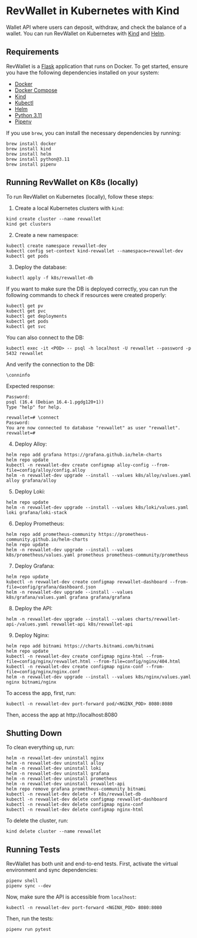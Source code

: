 # RevWallet in Kubernetes with Kind

Wallet API where users can deposit, withdraw, and check the balance of a wallet. You can run RevWallet on Kubernetes with [Kind](https://kind.sigs.k8s.io/) and [Helm](https://helm.sh/).

## Requirements
RevWallet is a [Flask](https://flask.palletsprojects.com/en/3.0.x/) application that runs on Docker. To get started, ensure you have the following dependencies installed on your system:
- [Docker](https://docs.docker.com/guides/getting-started/)
- [Docker Compose](https://docs.docker.com/compose/gettingstarted/)
- [Kind](https://kind.sigs.k8s.io/docs/user/quick-start/)
- [Kubectl](https://kubernetes.io/docs/reference/kubectl/)
- [Helm](https://helm.sh/docs/intro/quickstart/)
- [Python 3.11](https://www.python.org/downloads/)
- [Pipenv](https://pipenv.pypa.io/en/latest/)

If you use `brew`, you can install the necessary dependencies by running:
```
brew install docker
brew install kind
brew install helm
brew install python@3.11
brew install pipenv
```

## Running RevWallet on K8s (locally)
To run RevWallet on Kubernetes (locally), follow these steps:

1. Create a local Kubernetes clusters with `kind`:
```
kind create cluster --name revwallet
kind get clusters
```
2. Create a new namespace:
```
kubectl create namespace revwallet-dev
kubectl config set-context kind-revwallet --namespace=revwallet-dev
kubectl get pods
```
3. Deploy the database:
```
kubectl apply -f k8s/revwallet-db
```
If you want to make sure the DB is deployed correctly, you can run the following commands to check if resources were created properly:
```
kubectl get pv
kubectl get pvc
kubectl get deployments
kubectl get pods
kubectl get svc
```
You can also connect to the DB:
```
kubectl exec -it <POD> -- psql -h localhost -U revwallet --password -p 5432 revwallet
```
And verify the connection to the DB:
```
\conninfo
```
Expected response:
```
Password:
psql (16.4 (Debian 16.4-1.pgdg120+1))
Type "help" for help.

revwallet=# \connect
Password:
You are now connected to database "revwallet" as user "revwallet".
revwallet=#
```
4. Deploy Alloy:
```
helm repo add grafana https://grafana.github.io/helm-charts
helm repo update
kubectl -n revwallet-dev create configmap alloy-config --from-file=config/alloy/config.alloy
helm -n revwallet-dev upgrade --install --values k8s/alloy/values.yaml alloy grafana/alloy
```
5. Deploy Loki:
```
helm repo update
helm -n revwallet-dev upgrade --install --values k8s/loki/values.yaml loki grafana/loki-stack
```
6. Deploy Prometheus:
```
helm repo add prometheus-community https://prometheus-community.github.io/helm-charts
helm repo update
helm -n revwallet-dev upgrade --install --values k8s/prometheus/values.yaml prometheus prometheus-community/prometheus
```
7. Deploy Grafana:
```
helm repo update
kubectl -n revwallet-dev create configmap revwallet-dashboard --from-file=config/grafana/dashboard.json
helm -n revwallet-dev upgrade --install --values k8s/grafana/values.yaml grafana grafana/grafana
```
8. Deploy the API:
```
helm -n revwallet-dev upgrade --install --values charts/revwallet-api-/values.yaml revwallet-api k8s/revwallet-api
```
9. Deploy Nginx:
```
helm repo add bitnami https://charts.bitnami.com/bitnami
helm repo update
kubectl -n revwallet-dev create configmap nginx-html --from-file=config/nginx/revwallet.html --from-file=config/nginx/404.html 
kubectl -n revwallet-dev create configmap nginx-conf --from-file=config/nginx/nginx.conf
helm -n revwallet-dev upgrade --install --values k8s/nginx/values.yaml nginx bitnami/nginx
```
To access the app, first, run:
```
kubectl -n revwallet-dev port-forward pod/<NGINX_POD> 8080:8080
```
Then, access the app at http://localhost:8080

## Shutting Down
To clean everything up, run:
```
helm -n revwallet-dev uninstall nginx
helm -n revwallet-dev uninstall alloy
helm -n revwallet-dev uninstall loki
helm -n revwallet-dev uninstall grafana
helm -n revwallet-dev uninstall prometheus
helm -n revwallet-dev uninstall revwallet-api
helm repo remove grafana prometheus-community bitnami
kubectl -n revwallet-dev delete -f k8s/revwallet-db
kubectl -n revwallet-dev delete configmap revwallet-dashboard
kubectl -n revwallet-dev delete configmap nginx-conf
kubectl -n revwallet-dev delete configmap nginx-html
```

To delete the cluster, run:
```
kind delete cluster --name revwallet
```

## Running Tests
RevWallet has both unit and end-to-end tests. First, activate the virtual environment and sync dependencies:
```
pipenv shell
pipenv sync --dev
```

Now, make sure the API is accessible from `localhost`:
```
kubectl -n revwallet-dev port-forward <NGINX_POD> 8080:8080
```

Then, run the tests:
```
pipenv run pytest
```
